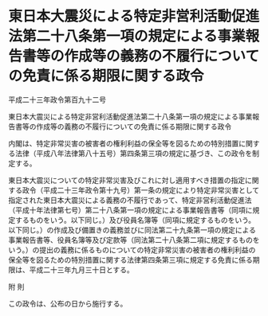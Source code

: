 # 東日本大震災による特定非営利活動促進法第二十八条第一項の規定による事業報告書等の作成等の義務の不履行についての免責に係る期限に関する政令

平成二十三年政令第百九十二号

東日本大震災による特定非営利活動促進法第二十八条第一項の規定による事業報告書等の作成等の義務の不履行についての免責に係る期限に関する政令

内閣は、特定非常災害の被害者の権利利益の保全等を図るための特別措置に関する法律（平成八年法律第八十五号）第四条第三項の規定に基づき、この政令を制定する。

東日本大震災についての特定非常災害及びこれに対し適用すべき措置の指定に関する政令（平成二十三年政令第十九号）第一条の規定により特定非常災害として指定された東日本大震災による義務の不履行であって、特定非営利活動促進法（平成十年法律第七号）第二十八条第一項の規定による事業報告書等（同項に規定するものをいう。以下同じ。）及び役員名簿等（同項に規定するものをいう。以下同じ。）の作成及び備置きの義務並びに同法第二十九条第一項の規定による事業報告書等、役員名簿等及び定款等（同法第二十八条第二項に規定するものをいう。）の提出の義務に係るものについての特定非常災害の被害者の権利利益の保全等を図るための特別措置に関する法律第四条第三項に規定する免責に係る期限は、平成二十三年九月三十日とする。

附 則

この政令は、公布の日から施行する。
